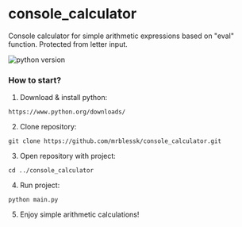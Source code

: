 # console_calculator
Сonsole calculator for simple arithmetic expressions based on "eval" function.
Protected from letter input.

![python version](https://img.shields.io/badge/Python-3.10.0-green)

### How to start?

1. Download & install python:

```
https://www.python.org/downloads/
```

2. Clone repository:

```
git clone https://github.com/mrblessk/console_calculator.git
```

3. Open repository with project:

```
cd ../console_calculator
```

4. Run project:

```
python main.py
```

5. Enjoy simple arithmetic calculations!
